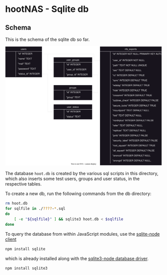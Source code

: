 # hootNAS - Sqlite db 

## Schema
This is the schema of the sqlite db so far. 

![db schema](/db/assets/db-schema.drawio.svg "db schema")

The database `hoot.db` is created by the various sql scripts in this directory, 
which also inserts some test users, groups and user status, in the respective 
tables.

To create a new db, run the following commands from the db directory:

```bash
rm hoot.db
for sqlfile in ./????-*.sql
do
	[ -e "${sqlfile}" ] && sqlite3 hoot.db < $sqlfile
done
```

To query the database from within JavaScript modules, use the 
[sqlite-node client](https://github.com/kriasoft/node-sqlite) 
```bash
npm install sqlite
```
which is already installed along with the 
[sqlite3-node database driver](https://github.com/TryGhost/node-sqlite3).

```bash
npm install sqlite3
```
